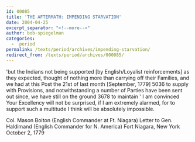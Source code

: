 ```yaml
---
id: 00085
title: 'THE AFTERMATH: IMPENDING STARVATION'
date: 2004-04-25
excerpt_separator: "<!--more-->"
author: bob-spiegelman
categories:
  -  period
permalink: /texts/period/archives/impending-starvation/
redirect_from: /texts/period/archives/000085/
---
```


'but the Indians not being supported [by English/Loyalist reinforcements] as they expected, thought of nothing more than carrying off their Families, and we had at this Post the 21st of last month [September, 1779] 5036 to supply with Provisions, and notwithstanding a number of Parties have been sent out since, we have still on the ground 3678 to maintain ' I am convinced Your Excellency will not be surprised, if I am extremely alarmed, for to support such a multitude I think will be absolutely impossible.

Col. Mason Bolton (English Commander at Ft. Niagara)
Letter to Gen. Haldimand (English Commander for N. America)
Fort Niagara, New York
October 2, 1779
